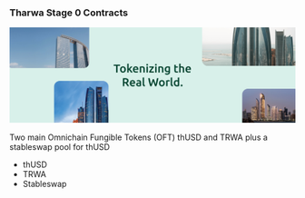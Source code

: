 ### Tharwa Stage 0 Contracts

![banner](/Assets/banner.png)

Two main Omnichain Fungible Tokens (OFT) thUSD and TRWA plus a stableswap pool for thUSD

- thUSD
- TRWA
- Stableswap



